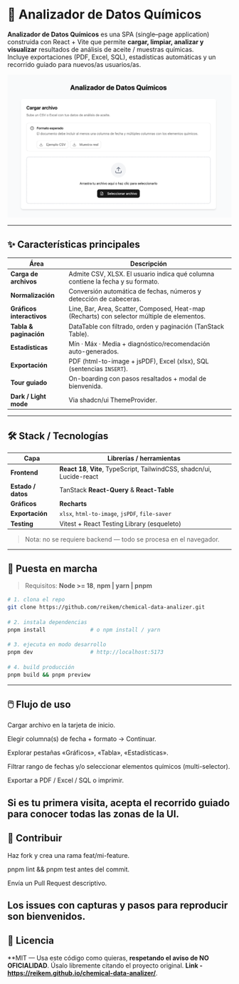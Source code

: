 # 🔬 Analizador de Datos Químicos

**Analizador de Datos Químicos** es una SPA (single–page application) construida con React + Vite que permite **cargar, limpiar, analizar y visualizar** resultados de análisis de aceite / muestras químicas.  
Incluye exportaciones (PDF, Excel, SQL), estadísticas automáticas y un recorrido guiado para nuevos/as usuarios/as.

![Pantalla principal](src/assets/proyecto.png)

---

## ✨ Características principales

| Área | Descripción |
|------|-------------|
| **Carga de archivos** | Admite CSV, XLSX. El usuario indica qué columna contiene la fecha y su formato. |
| **Normalización** | Conversión automática de fechas, números y detección de cabeceras. |
| **Gráficos interactivos** | Line, Bar, Area, Scatter, Composed, Heat-map (Recharts) con selector múltiple de elementos. |
| **Tabla & paginación** | DataTable con filtrado, orden y paginación (TanStack Table). |
| **Estadísticas** | Mín · Máx · Media + diagnóstico/recomendación auto-generados. |
| **Exportación** | PDF (html-to-image + jsPDF), Excel (xlsx), SQL (sentencias `INSERT`). |
| **Tour guiado** | On-boarding con pasos resaltados + modal de bienvenida. |
| **Dark / Light mode** | Via shadcn/ui ThemeProvider. |

---

## 🛠️ Stack / Tecnologías

| Capa | Librerías / herramientas |
|------|--------------------------|
| **Frontend** | **React 18**, **Vite**, TypeScript, TailwindCSS, shadcn/ui, Lucide-react |
| **Estado / datos** | TanStack **React-Query** & **React-Table** |
| **Gráficos** | **Recharts** |
| **Exportación** | `xlsx`, `html-to-image`, `jsPDF`, `file-saver` |
| **Testing** | Vitest + React Testing Library (esqueleto) |

> Nota: no se requiere backend — todo se procesa en el navegador.

---


## 🚀 Puesta en marcha

> Requisitos: **Node >= 18**, **npm | yarn | pnpm**

```bash
# 1. clona el repo
git clone https://github.com/reikem/chemical-data-analizer.git

# 2. instala dependencias
pnpm install              # o npm install / yarn

# 3. ejecuta en modo desarrollo
pnpm dev                  # http://localhost:5173

# 4. build producción
pnpm build && pnpm preview
```
---
## 🖱️ Flujo de uso

Cargar archivo en la tarjeta de inicio.

Elegir columna(s) de fecha + formato → Continuar.

Explorar pestañas «Gráficos», «Tabla», «Estadísticas».

Filtrar rango de fechas y/o seleccionar elementos químicos (multi-selector).

Exportar a PDF / Excel / SQL o imprimir.

Si es tu primera visita, acepta el recorrido guiado para conocer todas las zonas de la UI.
---
## 🙌 Contribuir
Haz fork y crea una rama feat/mi-feature.

pnpm lint && pnpm test antes del commit.

Envía un Pull Request descriptivo.

Los issues con capturas y pasos para reproducir son bienvenidos.
---
## 📄 Licencia

**MIT — Usa este código como quieras, **respetando el aviso de NO OFICIALIDAD**.
Úsalo libremente citando el proyecto original.
**Link - https://reikem.github.io/chemical-data-analizer/**.